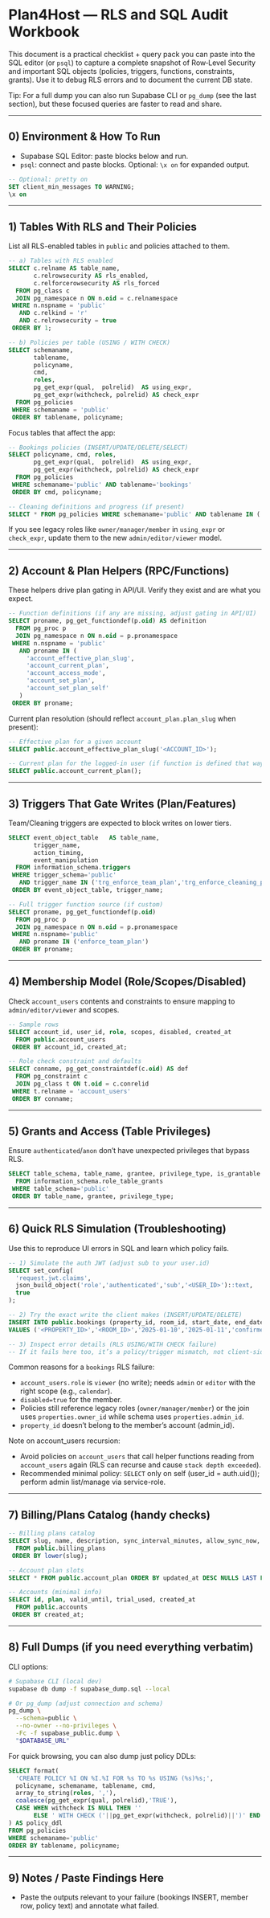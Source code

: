 # Plan4Host — RLS and SQL Audit Workbook

This document is a practical checklist + query pack you can paste into the SQL editor (or `psql`) to capture a complete snapshot of Row‑Level Security and important SQL objects (policies, triggers, functions, constraints, grants). Use it to debug RLS errors and to document the current DB state.

Tip: For a full dump you can also run Supabase CLI or `pg_dump` (see the last section), but these focused queries are faster to read and share.

---

## 0) Environment & How To Run

- Supabase SQL Editor: paste blocks below and run.
- `psql`: connect and paste blocks. Optional: `\x on` for expanded output.

```sql
-- Optional: pretty on
SET client_min_messages TO WARNING;
\x on
```

---

## 1) Tables With RLS and Their Policies

List all RLS-enabled tables in `public` and policies attached to them.

```sql
-- a) Tables with RLS enabled
SELECT c.relname AS table_name,
       c.relrowsecurity AS rls_enabled,
       c.relforcerowsecurity AS rls_forced
  FROM pg_class c
  JOIN pg_namespace n ON n.oid = c.relnamespace
 WHERE n.nspname = 'public'
   AND c.relkind = 'r'
   AND c.relrowsecurity = true
 ORDER BY 1;

-- b) Policies per table (USING / WITH CHECK)
SELECT schemaname,
       tablename,
       policyname,
       cmd,
       roles,
       pg_get_expr(qual,  polrelid)  AS using_expr,
       pg_get_expr(withcheck, polrelid) AS check_expr
  FROM pg_policies
 WHERE schemaname = 'public'
 ORDER BY tablename, policyname;
```

Focus tables that affect the app:

```sql
-- Bookings policies (INSERT/UPDATE/DELETE/SELECT)
SELECT policyname, cmd, roles,
       pg_get_expr(qual,  polrelid)  AS using_expr,
       pg_get_expr(withcheck, polrelid) AS check_expr
  FROM pg_policies
 WHERE schemaname='public' AND tablename='bookings'
 ORDER BY cmd, policyname;

-- Cleaning definitions and progress (if present)
SELECT * FROM pg_policies WHERE schemaname='public' AND tablename IN ('cleaning_task_defs','cleaning_progress') ORDER BY tablename, policyname;
```

If you see legacy roles like `owner/manager/member` in `using_expr` or `check_expr`, update them to the new `admin/editor/viewer` model.

---

## 2) Account & Plan Helpers (RPC/Functions)

These helpers drive plan gating in API/UI. Verify they exist and are what you expect.

```sql
-- Function definitions (if any are missing, adjust gating in API/UI)
SELECT proname, pg_get_functiondef(p.oid) AS definition
  FROM pg_proc p
  JOIN pg_namespace n ON n.oid = p.pronamespace
 WHERE n.nspname = 'public'
   AND proname IN (
     'account_effective_plan_slug',
     'account_current_plan',
     'account_access_mode',
     'account_set_plan',
     'account_set_plan_self'
   )
 ORDER BY proname;
```

Current plan resolution (should reflect `account_plan.plan_slug` when present):

```sql
-- Effective plan for a given account
SELECT public.account_effective_plan_slug('<ACCOUNT_ID>');

-- Current plan for the logged-in user (if function is defined that way)
SELECT public.account_current_plan();
```

---

## 3) Triggers That Gate Writes (Plan/Features)

Team/Cleaning triggers are expected to block writes on lower tiers.

```sql
SELECT event_object_table   AS table_name,
       trigger_name,
       action_timing,
       event_manipulation
  FROM information_schema.triggers
 WHERE trigger_schema='public'
   AND trigger_name IN ('trg_enforce_team_plan','trg_enforce_cleaning_plan')
 ORDER BY event_object_table, trigger_name;

-- Full trigger function source (if custom)
SELECT proname, pg_get_functiondef(p.oid)
  FROM pg_proc p
  JOIN pg_namespace n ON n.oid = p.pronamespace
 WHERE n.nspname='public'
   AND proname IN ('enforce_team_plan')
 ORDER BY proname;
```

---

## 4) Membership Model (Role/Scopes/Disabled)

Check `account_users` contents and constraints to ensure mapping to `admin/editor/viewer` and scopes.

```sql
-- Sample rows
SELECT account_id, user_id, role, scopes, disabled, created_at
  FROM public.account_users
 ORDER BY account_id, created_at;

-- Role check constraint and defaults
SELECT conname, pg_get_constraintdef(c.oid) AS def
  FROM pg_constraint c
  JOIN pg_class t ON t.oid = c.conrelid
 WHERE t.relname = 'account_users'
 ORDER BY conname;
```

---

## 5) Grants and Access (Table Privileges)

Ensure `authenticated`/`anon` don’t have unexpected privileges that bypass RLS.

```sql
SELECT table_schema, table_name, grantee, privilege_type, is_grantable
  FROM information_schema.role_table_grants
 WHERE table_schema='public'
 ORDER BY table_name, grantee, privilege_type;
```

---

## 6) Quick RLS Simulation (Troubleshooting)

Use this to reproduce UI errors in SQL and learn which policy fails.

```sql
-- 1) Simulate the auth JWT (adjust sub to your user.id)
SELECT set_config(
  'request.jwt.claims',
  json_build_object('role','authenticated','sub','<USER_ID>')::text,
  true
);

-- 2) Try the exact write the client makes (INSERT/UPDATE/DELETE)
INSERT INTO public.bookings (property_id, room_id, start_date, end_date, status, source)
VALUES ('<PROPERTY_ID>','<ROOM_ID>','2025-01-10','2025-01-11','confirmed','manual');

-- 3) Inspect error details (RLS USING/WITH CHECK failure)
-- If it fails here too, it’s a policy/trigger mismatch, not client-side.
```

Common reasons for a `bookings` RLS failure:
- `account_users.role` is `viewer` (no write); needs `admin` or `editor` with the right scope (e.g., `calendar`).
- `disabled=true` for the member.
- Policies still reference legacy roles (`owner/manager/member`) or the join uses `properties.owner_id` while schema uses `properties.admin_id`.
- `property_id` doesn’t belong to the member’s account (admin_id).

Note on account_users recursion:
- Avoid policies on `account_users` that call helper functions reading from `account_users` again (RLS can recurse and cause `stack depth exceeded`).
- Recommended minimal policy: `SELECT` only on self (user_id = auth.uid()); perform admin list/manage via service-role.

---

## 7) Billing/Plans Catalog (handy checks)

```sql
-- Billing plans catalog
SELECT slug, name, description, sync_interval_minutes, allow_sync_now, features
  FROM public.billing_plans
 ORDER BY lower(slug);

-- Account plan slots
SELECT * FROM public.account_plan ORDER BY updated_at DESC NULLS LAST LIMIT 50;

-- Accounts (minimal info)
SELECT id, plan, valid_until, trial_used, created_at
  FROM public.accounts
 ORDER BY created_at;
```

---

## 8) Full Dumps (if you need everything verbatim)

CLI options:

```bash
# Supabase CLI (local dev)
supabase db dump -f supabase_dump.sql --local

# Or pg_dump (adjust connection and schema)
pg_dump \
  --schema=public \
  --no-owner --no-privileges \
  -Fc -f supabase_public.dump \
  "$DATABASE_URL"
```

For quick browsing, you can also dump just policy DDLs:

```sql
SELECT format(
  'CREATE POLICY %I ON %I.%I FOR %s TO %s USING (%s)%s;',
  policyname, schemaname, tablename, cmd,
  array_to_string(roles, ','),
  coalesce(pg_get_expr(qual, polrelid),'TRUE'),
  CASE WHEN withcheck IS NULL THEN ''
       ELSE ' WITH CHECK ('||pg_get_expr(withcheck, polrelid)||')' END
) AS policy_ddl
FROM pg_policies
WHERE schemaname='public'
ORDER BY tablename, policyname;
```

---

## 9) Notes / Paste Findings Here

- Paste the outputs relevant to your failure (bookings INSERT, member row, policy text) and annotate what failed.
